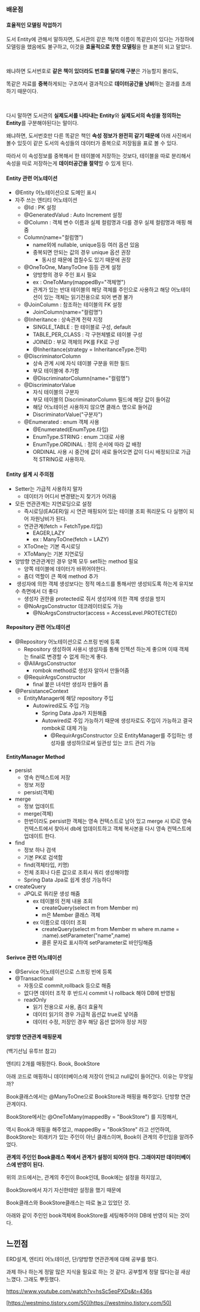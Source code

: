 ### **배운점**

#### **효율적인 모델링 작업하기**

도서 Entity에 관해서 말하자면, 도서관의 같은 책(책 이름이 똑같은)이 있다는 가정하에 모델링을 했음에도 불구하고, 이것을 **효율적으로 못한 모델링**을 한 표본이 되고 말았다.

​

왜냐하면 도서번호로 **같은 책이 있더라도 번호를 달리해 구분**은 가능할지 몰라도,

똑같은 자료를 **중복**하게되는 구조여서 결과적으로 **데이터공간을 낭비**하는 결과를 초래하기 때문이다.

​

다시 말하면 도서관의 **실제도서를 나타내는 Entity**와 **실제도서의 속성을 정의하는 Entity**를 구분해야된다는 말이다.

왜냐하면, 도서번호만 다른 똑같은 책인 **속성 정보가 완전히 같기 때문에** 아래 사진에서 볼수 있듯이 같은 도서의 속성들의 데이터가 중복으로 저장됨을 표로 볼 수 있다.

따라서 이 속성정보를 중복해서 한 테이블에 저장하는 것보다, 테이블을 따로 분리해서 속성을 따로 저장하는게 **데이터공간을 절약**할 수 있게 된다.


#### **Entity 관련 어노테이션**

-   @Entity 어노테이션으로 도메인 표시
-   자주 쓰는 엔티티 어노테이션
    -   @Id : PK 설정
    -   @GeneratedValud : Auto Increment 설정
    -   @Column : 객체 변수 이름과 실제 컬럼명과 다를 경우 실제 컬럼명과 매핑 해줌
    -   Column(name="컬럼명")
        -   name외에 nullable, unique등등 여러 옵션 있음
        -   중복되면 안되는 값의 경우 unique 옵션 권장
            -   동시성 때문에 겹칠수도 있기 때문에 권장
    -   @OneToOne, ManyToOne 등등 관계 설정
        -   양방향의 경우 주인 표시 필요
        -   ex : OneToMany(mappedBy="객체명")
        -   관계가 있는 반대 테이블의 해당 객체를 주인으로 사용하고 해당 어노테이션이 있는 객체는 읽기전용으로 되어 변경 불가
    -   @JoinColumn : 참조하는 테이블의 FK 설정
        -   JoinColumn(name="컬럼명")
    -   @Inheritance : 상속관계 전략 지정
        -   SINGLE\_TABLE : 한 테이블로 구성, default
        -   TABLE\_PER\_CLASS : 각 구현체별로 테이블 구성
        -   JOINED : 부모 객체의 PK를 FK로 구성
        -   @Inheritance(strategy = InheritanceType.전략)
    -   @DiscriminatorColumn
        -   상속 관계 시에 자식 테이블 구분을 위한 필드
        -   부모 테이블에 추가함
        -   @DiscriminatorColumn(name="컬럼명")
    -   @DiscriminatorValue
        -   자식 테이블의 구분자
        -   부모 테이블의 DiscriminatorColumn 필드에 해당 값이 들어감
        -   해당 어노테이션 사용하지 않으면 클래스 명으로 들어감
        -   DiscriminatorValue("구분자")
    -   @Enumerated : enum 객체 사용  
        -   @Enumerated(EnumType.타입)
        -   EnumType.STRING : enum 그대로 사용
        -   EnumType.ORDINAL : 정의 순서에 따라 값 배정
        -   ORDINAL 사용 시 중간에 값이 새로 들어오면 값이 다시 배정되므로 가급적 STRING로 사용하자.

#### ****Entity** 설계 시 주의점**

-   Setter는 가급적 사용하지 말자
    -   데이터가 어디서 변경됐는지 찾기가 어려움
-   모든 연관관계는 지연로딩으로 설정
    -   즉시로딩(EAGER)일 시 연관 매핑되어 있는 테이블 조회 쿼리문도 다 실행이 되어 자원낭비가 된다.
    -   연관관계(fetch = FetchType.타입)  
        -   EAGER,LAZY
        -   ex : ManyToOne(fetch = LAZY)
    -   XToOne는 기본 즉시로딩
    -   XToMany는 기본 지연로딩
-   양방향 연관관계인 경우 양쪽 모두 set하는 method 필요
    -   양쪽 테이블에 데이터가 바뀌어야한다.
    -   좀더 역할이 큰 쪽에 method 추가
-    생성자에 의한 객체 생성보다는 정적 메소드를 통해서만 생성되도록 하는게 유지보수 측면에서 더 좋다
    -   생성자 권한을 protected로 줘서 생성자에 의한 객체 생성을 방지
    -   @NoArgsConstructor 데코레이터로도 가능
        -   @NoArgsConstructor(access = AccessLevel.PROTECTED)

#### **Repository 관련 어노테이션**

-   @Repository 어노테이션으로 스프링 빈에 등록
    -   Repository 생성하여 사용시 생성자를 통해 인젝션 하는게 좋으며 이때 객체는 final로 변경할 수 없게 하는게 좋다.
    -   @AllArgsConstructor
        -   rombok method로 생성자 알아서 만들어줌
    -   @RequirArgsConstructor  
        -   final 붙은 녀석만 생성자 만들어 줌
-   @PersistanceContext
    -   EntityManager에 해당 repository 주입  
        -   Autowired로도 주입 가능
            -   Spring Data Jpa가 지원해줌
            -   Autowired로 주입 가능하기 때문에 생성자로도 주입이 가능하고 결국 rombok로 대체 가능
                -   @RequirArgsConstructor 으로 EntityManager를 주입하는 생성자를 생성하므로써 일관성 있는 코드 관리 가능

#### **EntityManager Method**

-   persist
    -   영속 컨텍스트에 저장 
    -   정보 저장
    -   persist(객체)
-   merge
    -   정보 업데이트
    -   merge(객체)
    -   한번이라도 persist한 객체는 영속 컨텍스트로 남아 있고 merge 시 ID로 영속 컨텍스트에서 찾아서 db에 업데이트하고 객체 복사본을 다시 영속 컨텍스트에 업데이트 한다.
-   find  
    -   정보 하나 검색
    -   기본 PK로 검색함
    -   find(객체타입, 키명)
    -   전체 조회나 다른 값으로 조회시 쿼리 생성해야함
    -   Spring Data Jpa로 쉽게 생성 가능하다
-   createQuery
    -   JPQL로 쿼리문 생성 해줌
        -   ex 테이블의 전체 내용 조회
            -   createQuery(select m from Member m)
            -   m은 Member 클래스 객체
        -   ex 이름으로 데이터 조회
            -   createQuery(select m from Member m where m.name = :name).setParameter("name",name)
            -   콜론 문자로 표시하여 setParameter로 바인딩해줌

#### **Serivce 관련 어노테이션**

-   @Service 어노테이션으로 스프링 빈에 등록
-   @Transactional
    -   자동으로 commit,rollback 등으로 해줌
    -   없다면 데이터 조작 후 반드시 commit 나 rollback 해야 DB에 반영됨
    -   readOnly
        -   읽기 전용으로 사용, 좀더 효율적
        -   데이터 읽기의 경우 가급적 옵션값 true로 넣어줌
        -   데이터 수정, 저장인 경우 해당 옵션 없어야 정상 저장

#### **양방향 연관관계 매핑문제** 

(백기선님 유투브 참고)

엔티티 2개를 매핑한다. Book, BookStore 

아래 코드로 매핑하니 데이터베이스에 저장이 안되고 null값이 들어간다. 이유는 무엇일까?


Book클래스에서는 @ManyToOne으로 BookStore과 매핑을 해주었다. 단방향 연관관계이다. 

BookStore에서는 @OneToMany(mappedBy = "BookStore") 를 지정해서,

역시 Book과 매핑을 해주었고, mappedBy = "BookStore" 라고 선언하여, BookStore는 외래키가 있는 주인이 아닌 클래스이며, Book이 관계의 주인임을 알려주었다.

**관계의 주인인 Book클래스 쪽에서 관계가 설정이 되어야 한다. 그래야지만 데이터베이스에 반영이 된다.**

위의 코드에서는, 관계의 주인이 Book인데, Book에는 설정을 하지않고,

BookStore에서 자기 자신한테만 설정을 했기 때문에

Book클래스와 BookStore클래스는 따로 놀고 있었던 것. 

아래와 같이 주인인 book객체에 BookStore를 세팅해주어야 DB에 반영이 되는 것이다.



## **느낀점**

ERD설계, 엔티티 어노테이션, 단/양방향 연관관계에 대해 공부를 했다. 

과제 하나 하는게 정말 많은 지식을 필요로 하는 것 같다. 공부할게 정말 많다는걸 새삼 느꼈다. 그래도 뿌듯했다.

https://www.youtube.com/watch?v=hsSc5epPXDs&t=436s

[https://westmino.tistory.com/50](https://westmino.tistory.com/50)

